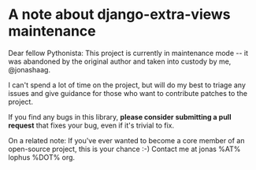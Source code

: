 # A note about django-extra-views maintenance

Dear fellow Pythonista: This project is currently in maintenance mode -- it was abandoned by the original author and taken into custody by me, @jonashaag.

I can't spend a lot of time on the project, but will do my best to triage any issues and give guidance for those who want to contribute patches to the project.

If you find any bugs in this library, **please consider submitting a pull request** that fixes your bug, even if it's trivial to fix.

On a related note: If you've ever wanted to become a core member of an open-source project, this is your chance :-) Contact me at jonas %AT% lophus %DOT% org.
